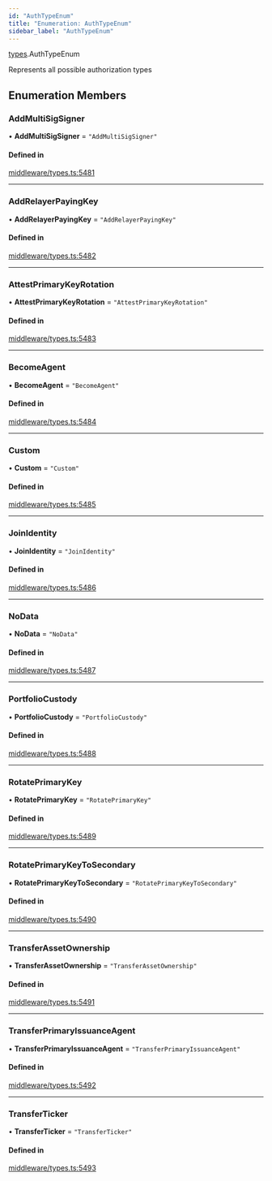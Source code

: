 ```yaml
---
id: "AuthTypeEnum"
title: "Enumeration: AuthTypeEnum"
sidebar_label: "AuthTypeEnum"
---
```


[types](../../../modules/Types/Types.md).AuthTypeEnum

Represents all possible authorization types

## Enumeration Members

### AddMultiSigSigner

• **AddMultiSigSigner** = ``"AddMultiSigSigner"``

#### Defined in

[middleware/types.ts:5481](https://github.com/PolymeshAssociation/polymesh-sdk/blob/654b99c8d/src/middleware/types.ts#L5481)

___

### AddRelayerPayingKey

• **AddRelayerPayingKey** = ``"AddRelayerPayingKey"``

#### Defined in

[middleware/types.ts:5482](https://github.com/PolymeshAssociation/polymesh-sdk/blob/654b99c8d/src/middleware/types.ts#L5482)

___

### AttestPrimaryKeyRotation

• **AttestPrimaryKeyRotation** = ``"AttestPrimaryKeyRotation"``

#### Defined in

[middleware/types.ts:5483](https://github.com/PolymeshAssociation/polymesh-sdk/blob/654b99c8d/src/middleware/types.ts#L5483)

___

### BecomeAgent

• **BecomeAgent** = ``"BecomeAgent"``

#### Defined in

[middleware/types.ts:5484](https://github.com/PolymeshAssociation/polymesh-sdk/blob/654b99c8d/src/middleware/types.ts#L5484)

___

### Custom

• **Custom** = ``"Custom"``

#### Defined in

[middleware/types.ts:5485](https://github.com/PolymeshAssociation/polymesh-sdk/blob/654b99c8d/src/middleware/types.ts#L5485)

___

### JoinIdentity

• **JoinIdentity** = ``"JoinIdentity"``

#### Defined in

[middleware/types.ts:5486](https://github.com/PolymeshAssociation/polymesh-sdk/blob/654b99c8d/src/middleware/types.ts#L5486)

___

### NoData

• **NoData** = ``"NoData"``

#### Defined in

[middleware/types.ts:5487](https://github.com/PolymeshAssociation/polymesh-sdk/blob/654b99c8d/src/middleware/types.ts#L5487)

___

### PortfolioCustody

• **PortfolioCustody** = ``"PortfolioCustody"``

#### Defined in

[middleware/types.ts:5488](https://github.com/PolymeshAssociation/polymesh-sdk/blob/654b99c8d/src/middleware/types.ts#L5488)

___

### RotatePrimaryKey

• **RotatePrimaryKey** = ``"RotatePrimaryKey"``

#### Defined in

[middleware/types.ts:5489](https://github.com/PolymeshAssociation/polymesh-sdk/blob/654b99c8d/src/middleware/types.ts#L5489)

___

### RotatePrimaryKeyToSecondary

• **RotatePrimaryKeyToSecondary** = ``"RotatePrimaryKeyToSecondary"``

#### Defined in

[middleware/types.ts:5490](https://github.com/PolymeshAssociation/polymesh-sdk/blob/654b99c8d/src/middleware/types.ts#L5490)

___

### TransferAssetOwnership

• **TransferAssetOwnership** = ``"TransferAssetOwnership"``

#### Defined in

[middleware/types.ts:5491](https://github.com/PolymeshAssociation/polymesh-sdk/blob/654b99c8d/src/middleware/types.ts#L5491)

___

### TransferPrimaryIssuanceAgent

• **TransferPrimaryIssuanceAgent** = ``"TransferPrimaryIssuanceAgent"``

#### Defined in

[middleware/types.ts:5492](https://github.com/PolymeshAssociation/polymesh-sdk/blob/654b99c8d/src/middleware/types.ts#L5492)

___

### TransferTicker

• **TransferTicker** = ``"TransferTicker"``

#### Defined in

[middleware/types.ts:5493](https://github.com/PolymeshAssociation/polymesh-sdk/blob/654b99c8d/src/middleware/types.ts#L5493)
